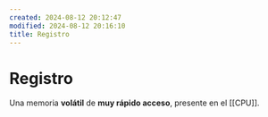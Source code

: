 ```yaml
---
created: 2024-08-12 20:12:47
modified: 2024-08-12 20:16:10
title: Registro
---
```


# Registro

Una memoria **volátil** de **muy rápido acceso**, presente en el [[CPU]].
